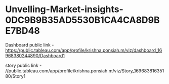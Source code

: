 # Unvelling-Market-insights-0DC9B9B35AD5530B1CA4CA8D9BE7BD48


Dashboard public link -  https://public.tableau.com/app/profile/krishna.ponsiah.m/viz/dashboard_16968380244890/Dashboard1

story public link - //public.tableau.com/app/profile/krishna.ponsiah.m/viz/Story_16968381635180/Story1
